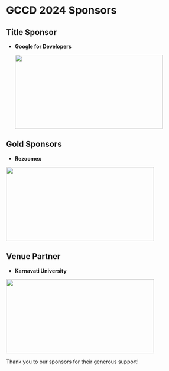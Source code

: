 # GCCD 2024 Sponsors

## Title Sponsor
- **Google for Developers**

  <img src="https://media.konfhub.com/sponsors/2024/July/26/1721976083113-d79a840e-1472-4b6f-b64e-660143b34abe.png" width="400" height="200">
  

## Gold Sponsors
- **Rezoomex**

<img src="https://media.konfhub.com/sponsors/2024/July/26/1721976141307-00fd77ba-a03b-4778-9cba-6cfb379a3b19.png" width="400" height="200">


## Venue Partner
- **Karnavati University**

<img src="https://media.konfhub.com/sponsors/2024/July/29/1722239636879-28829261-52ee-486c-b565-e5ae2f7e7529.png" width="400" height="200" >
  

Thank you to our sponsors for their generous support!
